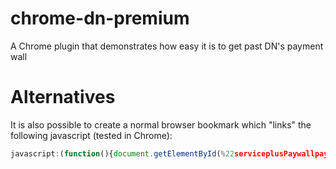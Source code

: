 # chrome-dn-premium
A Chrome plugin that demonstrates how easy it is to get past DN's payment wall

# Alternatives
It is also possible to create a normal browser bookmark which "links" the following javascript (tested in Chrome): 
```javascript
javascript:(function(){document.getElementById(%22serviceplusPaywallpaywall-container%22).style.display%3D%22none%22%3Bdocument.getElementsByClassName(%22article__premium-content%22)%5B0%5D.style.display%3D%22block%22%3B})()
```
